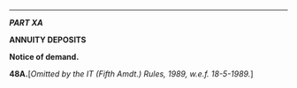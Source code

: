 ****

_**PART XA**_

**ANNUITY DEPOSITS**

**Notice of demand.**

**48A.**[_Omitted by the IT (Fifth Amdt.) Rules, 1989, w.e.f. 18-5-1989._]